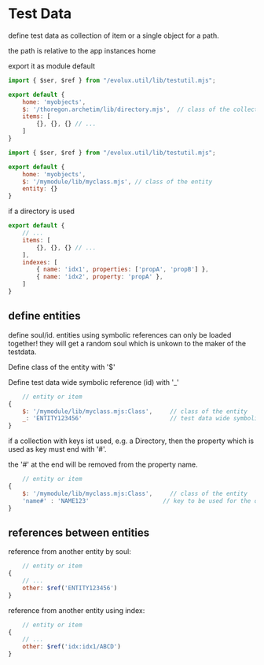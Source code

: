 Test Data
=========

define test data as collection of item or a single object for a path.

the path is relative to the app instances home

export it as module default 

````javascript
import { $ser, $ref } from "/evolux.util/lib/testutil.mjs";

export default {
    home: 'myobjects',
    $: '/thoregon.archetim/lib/directory.mjs',  // class of the collection to use; default is Collection (/thoregon.archetim/lib/collection.mjs)
    items: [
        {}, {}, {} // ...
    ]
}
````
````javascript
import { $ser, $ref } from "/evolux.util/lib/testutil.mjs";

export default {
    home: 'myobjects',
    $: '/mymodule/lib/myclass.mjs', // class of the entity
    entity: {}
}
````

if a directory is used
````javascript
export default {
    // ...
    items: [
        {}, {}, {} // ...
    ],
    indexes: [
        { name: 'idx1', properties: ['propA', 'propB'] },
        { name: 'idx2', property: 'propA' },
    ]
}
````

## define entities

define soul/id.
entities using symbolic references can only be loaded 
together!
they will get a random soul which is unkown to the 
maker of the testdata.

Define class of the entity with '$'

Define test data wide symbolic reference (id) with '_'

````javascript
    // entity or item
{
    $: '/mymodule/lib/myclass.mjs:Class',     // class of the entity
    _: 'ENTITY123456'                         // test data wide symbolic reference 
}
````

if a collection with keys ist used, e.g. a Directory, then
the property which is used as key must end with '#'.

the '#' at the end will be removed from the property name. 

````javascript
    // entity or item
{
    $: '/mymodule/lib/myclass.mjs:Class',     // class of the entity
    'name#' : 'NAME123'                     // key to be used for the directory 
}
````

## references between entities

reference from another entity by soul:
````javascript
    // entity or item
{
    // ... 
    other: $ref('ENTITY123456')
}
````

reference from another entity using index:
````javascript
    // entity or item
{
    // ... 
    other: $ref('idx:idx1/ABCD')
}
````
